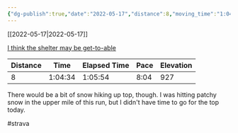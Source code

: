 ```yaml
---
{"dg-publish":true,"date":"2022-05-17","distance":8,"moving_time":"1:04:34","elapsed_time":"1:05:54","pace":"8:04","total_elevation_gain":927,"url":"https://www.strava.com/activities/7160411119","permalink":"/01-personal/strava/2022-05-17-i-think-the-shelter-may-be-get-to-able/","dgPassFrontmatter":true}
---
```



[[2022-05-17\|2022-05-17]]

[I think the shelter may be get-to-able](https://www.strava.com/activities/7160411119)

| Distance | Time    | Elapsed Time | Pace | Elevation |
| -------- | ------- | ------------ | ---- | --------- |
| 8        | 1:04:34 | 1:05:54      | 8:04 | 927       |


There would be a bit of snow hiking up top, though. I was hitting patchy snow in the upper mile of this run, but I didn't have time to go for the top today.

#strava
